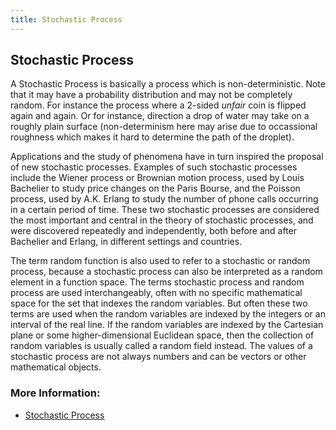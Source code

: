 ```yaml
---
title: Stochastic Process
---
```

## Stochastic Process

A Stochastic Process is basically a process which is non-deterministic. Note that it may have a probability distribution and may not be completely random. For instance the process where a 2-sided _unfair_ coin is flipped again and again. Or for instance, direction a drop of water may take on a roughly plain surface (non-determinism here may arise due to occassional roughness which makes it hard to determine the path of the droplet).

Applications and the study of phenomena have in turn inspired the proposal of new stochastic processes. Examples of such stochastic processes include the Wiener process or Brownian motion process, used by Louis Bachelier to study price changes on the Paris Bourse, and the Poisson process, used by A.K. Erlang to study the number of phone calls occurring in a certain period of time. These two stochastic processes are considered the most important and central in the theory of stochastic processes, and were discovered repeatedly and independently, both before and after Bachelier and Erlang, in different settings and countries.

The term random function is also used to refer to a stochastic or random process, because a stochastic process can also be interpreted as a random element in a function space. The terms stochastic process and random process are used interchangeably, often with no specific mathematical space for the set that indexes the random variables. But often these two terms are used when the random variables are indexed by the integers or an interval of the real line. If the random variables are indexed by the Cartesian plane or some higher-dimensional Euclidean space, then the collection of random variables is usually called a random field instead. The values of a stochastic process are not always numbers and can be vectors or other mathematical objects.

### More Information:
* <a href="https://en.wikipedia.org/wiki/Stochastic_process">Stochastic Process</a>


